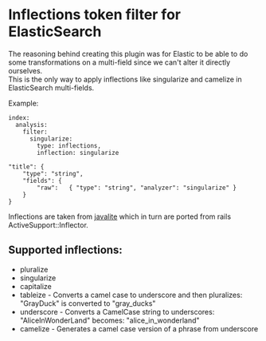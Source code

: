 # Inflections token filter for ElasticSearch

The reasoning behind creating this plugin was for Elastic to be able to do some transformations on a multi-field since we can't alter it directly ourselves.  
This is the only way to apply inflections like singularize and camelize in ElasticSearch multi-fields.

Example:

```
index:
  analysis:
    filter:
      singularize:
        type: inflections,
        inflection: singularize
```


```
"title": {
    "type": "string",
    "fields": {
        "raw":   { "type": "string", "analyzer": "singularize" }
    }
}
```


Inflections are taken from [javalite](http://javalite.io/) which in turn are ported from rails ActiveSupport::Inflector.

## Supported inflections:
- pluralize
- singularize
- capitalize
- tableize - Converts a camel case to underscore and then pluralizes: "GrayDuck" is converted to "gray_ducks"
- underscore - Converts a CamelCase string to underscores: "AliceInWonderLand" becomes: "alice_in_wonderland"
- camelize - Generates a camel case version of a phrase from underscore
